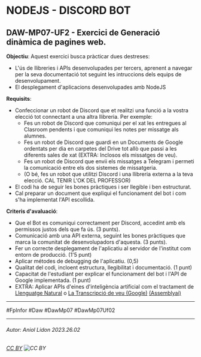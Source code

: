 # NODEJS - DISCORD BOT
## DAW-MP07-UF2 - Exercici de Generació dinàmica de pagines web.
**Objectiu**: Aquest exercici busca pràcticar dues destreses:
+ L'ús de llibreries i APIs desenvolupades per tercers, aprenent a navegar per la seva documentació tot seguint les intruccions dels equips de desenvolupament.
+ El desplegament d'aplicacions desenvolupades amb NodeJS

**Requisits**: 
+ Confeccionar un robot de Discord que et realitzi una funció a la vostra elecció tot connectant a una altra llibreria. Per exemple:
    + Fes un robot de Discord que comuniqui per el xat les entregues al Clasroom pendents i que comuniqui les notes per missatge als alumnes.
    + Fes un robot de Discord que guardi en un Documents de Google ordentats per dia en carpetes del Drive tot allò que passi a les diferents sales de xat (EXTRA: Inclosos els missatges de veu).
    + Fes un robot de Discord que envii els missatges a Telegram i permeti la comunicació entre els dos sistemes de missatgeria.
    + (O bé, fes un robot que utilitzi Discord i una llibreria externa a la teva elecció. CAL TENIR L'OK DEL PROFESSOR)
+ El codi ha de seguir les bones pràctiques i ser llegible i ben estructurat.
+ Cal preparar un document que expliqui el funcionament del bot i com s'ha implementat l'API escollida.


**Criteris d'avaluació**:
+ Que el Bot es comuniqui correctament per Discord, accedint amb els permissos justos dels que fa ús. (3 punts).
+ Comunicació amb una API externa, seguint les bones pràctiques que marca la comunitat de desenvolupadors d'aquesta. (3 punts).
+ Fer un correcte desplegament de l'aplicatiu al servidor de l'institut com entorn de producció. (1'5 punt)
+ Aplicar métodes de debugging de l'aplicatiu. (0,5)
+ Qualitat del codi, incloent estructura, llegibilitat i documentació. (1 punt)
+ Capacitat de l'estudiant per explicar el funcionament del bot i l'API de Google implementada. (1 punt)
+ EXTRA: Aplicar APIs d'eines d'inteligència artificial com el tractament de [Llenguatge Natural](https://cloud.google.com/natural-language/docs/) o [La Transcripció de veu (Google)](https://cloud.google.com/speech-to-text/) [(Assemblyai)](https://www.assemblyai.com/docs)









---

#FpInfor #Daw #DawMp07 #DawMp07Uf02

---

###### Autor: Aniol Lidon 2023.26.02 
###### [CC BY](https://creativecommons.org/licenses/by/4.0/) ![CC BY](https://licensebuttons.net/l/by/3.0/80x15.png)
